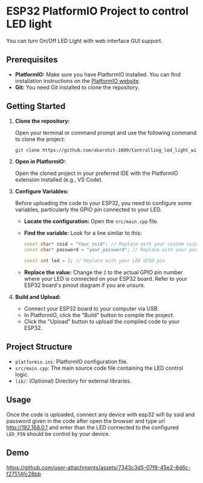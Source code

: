 # ESP32 PlatformIO Project to control LED light

You can turn On/Off LED Light with web interface GUI support.

## Prerequisites

*   **PlatformIO:** Make sure you have PlatformIO installed. You can find installation instructions on the [PlatformIO website](https://platformio.org/).
*   **Git:** You need Git installed to clone the repository.

## Getting Started

1.  **Clone the repository:**

    Open your terminal or command prompt and use the following command to clone the project:

    ```bash
    git clone https://github.com/akarshit-1609/Controlling_led_light_with_esp32_web_interface.git
    ```

2.  **Open in PlatformIO:**

    Open the cloned project in your preferred IDE with the PlatformIO extension installed (e.g., VS Code).

3.  **Configure Variables:**

    Before uploading the code to your ESP32, you need to configure some variables, particularly the GPIO pin connected to your LED.

    *   **Locate the configuration:** Open the `src/main.cpp` file.
    *   **Find the variable:** Look for a line similar to this:

        ```c++
        const char* ssid = "Your_ssid"; // Replace with your custom ssid
        const char* password = "your_password"; // Replace with your password

        const int led = 2; // Replace with your LED GPIO pin
        ```

    *   **Replace the value:** Change the `2` to the actual GPIO pin number where your LED is connected on your ESP32 board. Refer to your ESP32 board's pinout diagram if you are unsure.

4.  **Build and Upload:**

    *   Connect your ESP32 board to your computer via USB.
    *   In PlatformIO, click the "Build" button to compile the project.
    *   Click the "Upload" button to upload the compiled code to your ESP32.

## Project Structure

*   `platformio.ini`: PlatformIO configuration file.
*   `src/main.cpp`: The main source code file containing the LED control logic.
*   `lib/`: (Optional) Directory for external libraries.


## Usage

Once the code is uploaded, connect any device with esp32 wifi by ssid and password given in the code after open the browser and type url http://192.168.0.1 and enter than the LED connected to the configured `LED_PIN` should be control by your device.

## Demo

https://github.com/user-attachments/assets/7343c3d5-07f6-45e2-8d6c-f27514fc28bb



